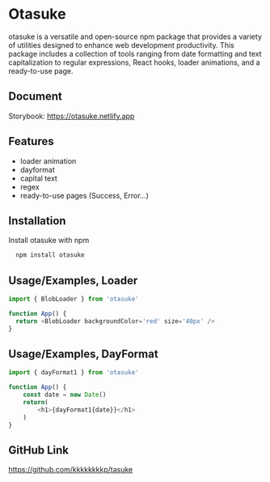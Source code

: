 
# Otasuke

otasuke is a versatile and open-source npm package that provides a variety of utilities designed to enhance web development productivity. This package includes a collection of tools ranging from date formatting and text capitalization to regular expressions, React hooks, loader animations, and a ready-to-use page.



## Document
Storybook:
https://otasuke.netlify.app
## Features

- loader animation
- dayformat
- capital text
- regex
- ready-to-use pages (Success, Error...)



## Installation

Install otasuke with npm

```bash
  npm install otasuke
```
    
## Usage/Examples, Loader

```javascript
import { BlobLoader } from 'otasuke'

function App() {
  return <BlobLoader backgroundColor='red' size='40px' />
}
```

## Usage/Examples, DayFormat

```javascript
import { dayFormat1 } from 'otasuke'

function App() {
    const date = new Date()
    return(
        <h1>{dayFormat1{date}}</h1>
    )
}
```
## GitHub Link
https://github.com/kkkkkkkkp/tasuke